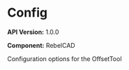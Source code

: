 # Config

**API Version:** 1.0.0

**Component:** RebelCAD

Configuration options for the OffsetTool

